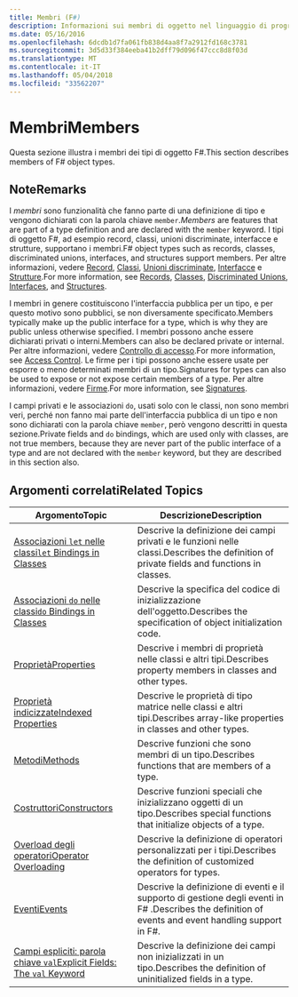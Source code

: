 ```yaml
---
title: Membri (F#)
description: Informazioni sui membri di oggetto nel linguaggio di programmazione c#.
ms.date: 05/16/2016
ms.openlocfilehash: 6dcdb1d7fa061fb838d4aa8f7a2912fd168c3781
ms.sourcegitcommit: 3d5d33f384eeba41b2dff79d096f47ccc8d8f03d
ms.translationtype: MT
ms.contentlocale: it-IT
ms.lasthandoff: 05/04/2018
ms.locfileid: "33562207"
---
```

# <a name="members"></a><span data-ttu-id="7ba9a-103">Membri</span><span class="sxs-lookup"><span data-stu-id="7ba9a-103">Members</span></span>

<span data-ttu-id="7ba9a-104">Questa sezione illustra i membri dei tipi di oggetto F#.</span><span class="sxs-lookup"><span data-stu-id="7ba9a-104">This section describes members of F# object types.</span></span>


## <a name="remarks"></a><span data-ttu-id="7ba9a-105">Note</span><span class="sxs-lookup"><span data-stu-id="7ba9a-105">Remarks</span></span>
<span data-ttu-id="7ba9a-106">I *membri* sono funzionalità che fanno parte di una definizione di tipo e vengono dichiarati con la parola chiave `member`.</span><span class="sxs-lookup"><span data-stu-id="7ba9a-106">*Members* are features that are part of a type definition and are declared with the `member` keyword.</span></span> <span data-ttu-id="7ba9a-107">I tipi di oggetto F#, ad esempio record, classi, unioni discriminate, interfacce e strutture, supportano i membri.</span><span class="sxs-lookup"><span data-stu-id="7ba9a-107">F# object types such as records, classes, discriminated unions, interfaces, and structures support members.</span></span> <span data-ttu-id="7ba9a-108">Per altre informazioni, vedere [Record](../records.md), [Classi](../classes.md), [Unioni discriminate](../discriminated-Unions.md), [Interfacce](../interfaces.md) e [Strutture](../structures.md).</span><span class="sxs-lookup"><span data-stu-id="7ba9a-108">For more information, see [Records](../records.md), [Classes](../classes.md), [Discriminated Unions](../discriminated-Unions.md), [Interfaces](../interfaces.md), and [Structures](../structures.md).</span></span>

<span data-ttu-id="7ba9a-109">I membri in genere costituiscono l'interfaccia pubblica per un tipo, e per questo motivo sono pubblici, se non diversamente specificato.</span><span class="sxs-lookup"><span data-stu-id="7ba9a-109">Members typically make up the public interface for a type, which is why they are public unless otherwise specified.</span></span> <span data-ttu-id="7ba9a-110">I membri possono anche essere dichiarati privati o interni.</span><span class="sxs-lookup"><span data-stu-id="7ba9a-110">Members can also be declared private or internal.</span></span> <span data-ttu-id="7ba9a-111">Per altre informazioni, vedere [Controllo di accesso](../access-Control.md).</span><span class="sxs-lookup"><span data-stu-id="7ba9a-111">For more information, see [Access Control](../access-Control.md).</span></span> <span data-ttu-id="7ba9a-112">Le firme per i tipi possono anche essere usate per esporre o meno determinati membri di un tipo.</span><span class="sxs-lookup"><span data-stu-id="7ba9a-112">Signatures for types can also be used to expose or not expose certain members of a type.</span></span> <span data-ttu-id="7ba9a-113">Per altre informazioni, vedere [Firme](../signatures.md).</span><span class="sxs-lookup"><span data-stu-id="7ba9a-113">For more information, see [Signatures](../signatures.md).</span></span>

<span data-ttu-id="7ba9a-114">I campi privati e le associazioni `do`, usati solo con le classi, non sono membri veri, perché non fanno mai parte dell'interfaccia pubblica di un tipo e non sono dichiarati con la parola chiave `member`, però vengono descritti in questa sezione.</span><span class="sxs-lookup"><span data-stu-id="7ba9a-114">Private fields and `do` bindings, which are used only with classes, are not true members, because they are never part of the public interface of a type and are not declared with the `member` keyword, but they are described in this section also.</span></span>


## <a name="related-topics"></a><span data-ttu-id="7ba9a-115">Argomenti correlati</span><span class="sxs-lookup"><span data-stu-id="7ba9a-115">Related Topics</span></span>


|<span data-ttu-id="7ba9a-116">Argomento</span><span class="sxs-lookup"><span data-stu-id="7ba9a-116">Topic</span></span>|<span data-ttu-id="7ba9a-117">Descrizione</span><span class="sxs-lookup"><span data-stu-id="7ba9a-117">Description</span></span>|
|-----|-----------|
|[<span data-ttu-id="7ba9a-118">Associazioni `let` nelle classi</span><span class="sxs-lookup"><span data-stu-id="7ba9a-118">`let` Bindings in Classes</span></span>](let-bindings-in-classes.md)|<span data-ttu-id="7ba9a-119">Descrive la definizione dei campi privati e le funzioni nelle classi.</span><span class="sxs-lookup"><span data-stu-id="7ba9a-119">Describes the definition of private fields and functions in classes.</span></span>|
|[<span data-ttu-id="7ba9a-120">Associazioni `do` nelle classi</span><span class="sxs-lookup"><span data-stu-id="7ba9a-120">`do` Bindings in Classes</span></span>](do-bindings-in-classes.md)|<span data-ttu-id="7ba9a-121">Descrive la specifica del codice di inizializzazione dell'oggetto.</span><span class="sxs-lookup"><span data-stu-id="7ba9a-121">Describes the specification of object initialization code.</span></span>|
|[<span data-ttu-id="7ba9a-122">Proprietà</span><span class="sxs-lookup"><span data-stu-id="7ba9a-122">Properties</span></span>](properties.md)|<span data-ttu-id="7ba9a-123">Descrive i membri di proprietà nelle classi e altri tipi.</span><span class="sxs-lookup"><span data-stu-id="7ba9a-123">Describes property members in classes and other types.</span></span>|
|[<span data-ttu-id="7ba9a-124">Proprietà indicizzate</span><span class="sxs-lookup"><span data-stu-id="7ba9a-124">Indexed Properties</span></span>](indexed-properties.md)|<span data-ttu-id="7ba9a-125">Descrive le proprietà di tipo matrice nelle classi e altri tipi.</span><span class="sxs-lookup"><span data-stu-id="7ba9a-125">Describes array-like properties in classes and other types.</span></span>|
|[<span data-ttu-id="7ba9a-126">Metodi</span><span class="sxs-lookup"><span data-stu-id="7ba9a-126">Methods</span></span>](methods.md)|<span data-ttu-id="7ba9a-127">Descrive funzioni che sono membri di un tipo.</span><span class="sxs-lookup"><span data-stu-id="7ba9a-127">Describes functions that are members of a type.</span></span>|
|[<span data-ttu-id="7ba9a-128">Costruttori</span><span class="sxs-lookup"><span data-stu-id="7ba9a-128">Constructors</span></span>](constructors.md)|<span data-ttu-id="7ba9a-129">Descrive funzioni speciali che inizializzano oggetti di un tipo.</span><span class="sxs-lookup"><span data-stu-id="7ba9a-129">Describes special functions that initialize objects of a type.</span></span>|
|[<span data-ttu-id="7ba9a-130">Overload degli operatori</span><span class="sxs-lookup"><span data-stu-id="7ba9a-130">Operator Overloading</span></span>](../operator-overloading.md)|<span data-ttu-id="7ba9a-131">Descrive la definizione di operatori personalizzati per i tipi.</span><span class="sxs-lookup"><span data-stu-id="7ba9a-131">Describes the definition of customized operators for types.</span></span>|
|[<span data-ttu-id="7ba9a-132">Eventi</span><span class="sxs-lookup"><span data-stu-id="7ba9a-132">Events</span></span>](events.md)|<span data-ttu-id="7ba9a-133">Descrive la definizione di eventi e il supporto di gestione degli eventi in F# .</span><span class="sxs-lookup"><span data-stu-id="7ba9a-133">Describes the definition of events and event handling support in F#.</span></span>|
|[<span data-ttu-id="7ba9a-134">Campi espliciti: parola chiave `val`</span><span class="sxs-lookup"><span data-stu-id="7ba9a-134">Explicit Fields: The `val` Keyword</span></span>](explicit-fields-the-val-keyword.md)|<span data-ttu-id="7ba9a-135">Descrive la definizione dei campi non inizializzati in un tipo.</span><span class="sxs-lookup"><span data-stu-id="7ba9a-135">Describes the definition of uninitialized fields in a type.</span></span>|
